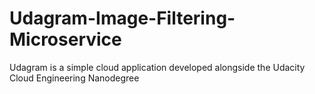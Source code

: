 # Udagram-Image-Filtering-Microservice
Udagram is a simple cloud application developed alongside the Udacity Cloud Engineering Nanodegree
